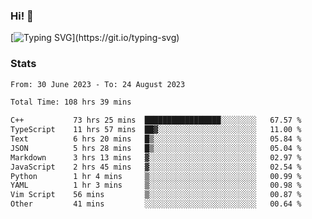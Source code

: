 ### Hi!  👋

[![Typing SVG](https://readme-typing-svg.herokuapp.com?font=Fira+Code&pause=1000&width=435&lines=Hello!+I'm+Texiwustion.)](https://git.io/typing-svg)

### Stats

<!--START_SECTION:waka-->

```txt
From: 30 June 2023 - To: 24 August 2023

Total Time: 108 hrs 39 mins

C++           73 hrs 25 mins  █████████████████░░░░░░░░   67.57 %
TypeScript    11 hrs 57 mins  ██▓░░░░░░░░░░░░░░░░░░░░░░   11.00 %
Text          6 hrs 20 mins   █▒░░░░░░░░░░░░░░░░░░░░░░░   05.84 %
JSON          5 hrs 28 mins   █▒░░░░░░░░░░░░░░░░░░░░░░░   05.04 %
Markdown      3 hrs 13 mins   ▓░░░░░░░░░░░░░░░░░░░░░░░░   02.97 %
JavaScript    2 hrs 45 mins   ▓░░░░░░░░░░░░░░░░░░░░░░░░   02.54 %
Python        1 hr 4 mins     ▒░░░░░░░░░░░░░░░░░░░░░░░░   00.99 %
YAML          1 hr 3 mins     ▒░░░░░░░░░░░░░░░░░░░░░░░░   00.98 %
Vim Script    56 mins         ▒░░░░░░░░░░░░░░░░░░░░░░░░   00.87 %
Other         41 mins         ░░░░░░░░░░░░░░░░░░░░░░░░░   00.64 %
```

<!--END_SECTION:waka-->
